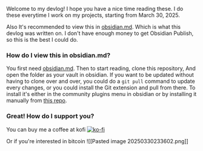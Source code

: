 Welcome to my devlog! I hope you have a nice time reading these. I do these everytime I work on my projects, starting from March 30, 2025.

Also It's recommended to view this in [obsidian.md](https://obsidian.md/). Which is what this devlog was written on. I don't have enough money to get Obsidian Publish, so this is the best I could do.

### How do I view this in obsidian.md?
You first need [obsidian.md](https://obsidian.md/). Then to start reading, clone this repository, And open the folder as your vault in obsidian. If you want to be updated without having to clone over and over, you could do a `git pull` command to update every changes, or you could install the Git extension and pull from there. To install it's either in the community plugins menu in obsidian or by installing it manually from [this repo](https://github.com/Vinzent03/obsidian-git).

### Great! How do I support you?
You can buy me a coffee at kofi
[![ko-fi](https://ko-fi.com/img/githubbutton_sm.svg)](https://ko-fi.com/C0C71C5Z0S)

Or if you're interested in bitcoin
![[Pasted image 20250330233602.png]]